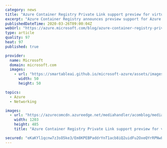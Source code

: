 ```yaml
---
category: news
title: "Azure Container Registry Private Link support preview for virtual networks"
excerpt: "Azure Container Registry announces preview support for Azure Private Link, a means to limit network traffic of resources within the Azure network.\r\n\r\nWith Private Link, the registry endpoints are assigned private IP addresses, routing traffic within a customer-defined virtual network. Private network"
publishedDateTime: 2020-03-26T09:00:04Z
webUrl: "https://azure.microsoft.com/blog/azure-container-registry-private-link-support-preview-for-virtual-networks/"
type: article
quality: 97
heat: 97
published: true

provider:
  name: Microsoft
  domain: microsoft.com
  images:
    - url: "https://smartableai.github.io/microsoft-azure/assets/images/organizations/microsoft.com-50x50.jpg"
      width: 50
      height: 50

topics:
  - Azure
  - Networking

images:
  - url: "https://azurecomcdn.azureedge.net/mediahandler/acomblog/media/Default/blog/0947861b-59ab-4b70-9986-14565a9521cf.png"
    width: 1203
    height: 485
    title: "Azure Container Registry Private Link support preview for virtual networks"

secured: "eKaKYl1qcnw7z3sO5ke3/Em8KPEBPaddrYnT1acb8iQ2uidFu2OxeQYrRPNwLFfDebFivt7fnR/feD5bO4bSCLBGJvFTjYd/84py5x/L3wIysN81DjvqApqZNztwHpZWuVwS7dUKj4EYB+ZP3UQ48jBw+1SpEkTFIlmNpzCkYp0MphGEFjJyRtyUvVaHLG0YuY6aMoUPjls6vJyH/7sXA+Ki/W+XQ/GNNiljAs8GrpIX0lXwhp2zczPgzZNdDiN0z/oR4ygFY7jN6aMQj80I6eSCeDemYtkGqBLk29jsb33WZRbDJa/cYWL4Tjz/Vvc4jgW4bLivr5AKX907iExXiw==;R6KLR7KtVvcSyNHyWeYuUA=="
---
```


